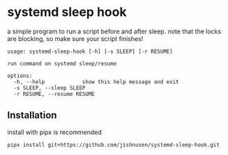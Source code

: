 # systemd sleep hook

a simple program to run a script before and after sleep. note that the locks are
blocking, so make sure your script finishes!

```
usage: systemd-sleep-hook [-h] [-s SLEEP] [-r RESUME]

run command on systemd sleep/resume

options:
  -h, --help            show this help message and exit
  -s SLEEP, --sleep SLEEP
  -r RESUME, --resume RESUME
```

## Installation
install with pipx is recommended
```
pipx install git+https://github.com/jishnusen/systemd-sleep-hook.git
```
